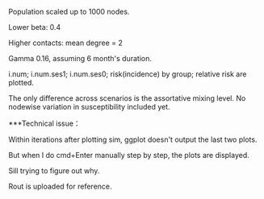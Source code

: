 Population scaled up to 1000 nodes.

Lower beta: 0.4

Higher contacts: mean degree = 2

Gamma 0.16, assuming 6 month's duration.

i.num; i.num.ses1; i.num.ses0; risk(incidence) by group; relative risk are plotted.

The only difference across scenarios is the assortative mixing level. 
No nodewise variation in susceptibility included yet.



***Technical issue：

Within iterations after plotting sim, ggplot doesn't output the last two plots.

But when I do cmd+Enter manually step by step, the plots are displayed.

Sill trying to figure out why.

Rout is uploaded for reference.
